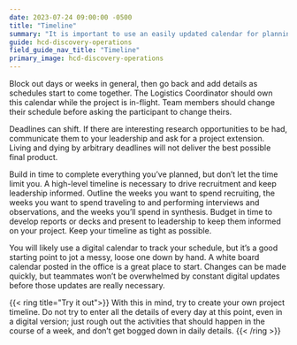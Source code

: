 ```yaml
---
date: 2023-07-24 09:00:00 -0500
title: "Timeline"
summary: "It is important to use an easily updated calendar for planning out your project."
guide: hcd-discovery-operations
field_guide_nav_title: "Timeline"
primary_image: hcd-discovery-operations
---
```


Block out days or weeks in general, then go back and add details as schedules start to come together. The Logistics Coordinator should own this calendar while the project is in-flight. Team members should change their schedule before asking the participant to change theirs.

Deadlines can shift. If there are interesting research opportunities to be had, communicate them to your leadership and ask for a project extension. Living and dying by arbitrary deadlines will not deliver the best possible final product.

Build in time to complete everything you’ve planned, but don’t let the time limit you. A high-level timeline is necessary to drive recruitment and keep leadership informed. Outline the weeks you want to spend recruiting, the weeks you want to spend traveling to and performing interviews and observations, and the weeks you’ll spend in synthesis. Budget in time to develop reports or decks and present to leadership to keep them informed on your project. Keep your timeline as tight as possible.

You will likely use a digital calendar to track your schedule, but it’s a good starting point to jot a messy, loose one down by hand. A white board calendar posted in the office is a great place to start. Changes can be made quickly, but teammates won’t be overwhelmed by constant digital updates before those updates are really necessary.

{{< ring title="Try it out">}}
With this in mind, try to create your own project timeline. Do not try to enter all the details of every day at this point, even in a digital version; just rough out the activities that should happen in the course of a week, and don’t get bogged down in daily details.
{{< /ring >}}